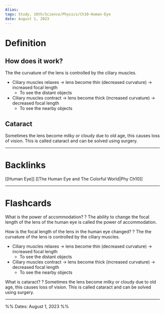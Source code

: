 ```yaml
---
Alias:
tags: Study, 10th/Science/Physics/Ch10-Human-Eye
date: August 1, 2023
---
```

# Definition

## How does it work?
The the curvature of the lens is controlled by the ciliary muscles.
- Ciliary muscles relaxes -> lens become thin (decreased curvature) -> increased focal length
	- To see the distant objects
- Ciliary muscles contract -> lens become thick (increased curvature) -> decreased focal length
	- To see the nearby objects
## Cataract
Sometimes the lens become milky or cloudy due to old age, this causes loss of vision. This is called cataract and can be solved using surgery.


---
# Backlinks
[[Human Eye]]
[[The Human Eye and The Colorful World|Phy Ch10]]

---
# Flashcards

What is the power of accommodation?
?
The ability to change the focal length of the lens of the human eye is called the power of accommodation.
<!--SR:!2024-07-24,232,260-->

How is the focal length of the lens in the human eye changed?
?
The the curvature of the lens is controlled by the ciliary muscles.
- Ciliary muscles relaxes -> lens become thin (decreased curvature) -> increased focal length
	- To see the distant objects
- Ciliary muscles contract -> lens become thick (increased curvature) -> decreased focal length
	- To see the nearby objects
<!--SR:!2024-07-07,132,222-->

What is cataract?
?
Sometimes the lens become milky or cloudy due to old age, this causes loss of vision. This is called cataract and can be solved using surgery.
<!--SR:!2025-01-05,333,262-->

---

%%
Dates: August 1, 2023
%%